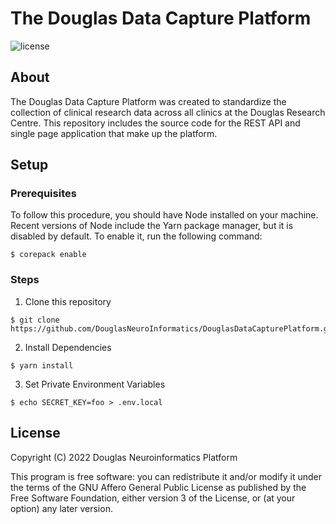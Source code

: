 # The Douglas Data Capture Platform

![license](https://img.shields.io/github/license/DouglasNeuroInformatics/DouglasDataCapturePlatform)

## About

The Douglas Data Capture Platform was created to standardize the collection of clinical research data across all clinics at the Douglas Research Centre. This repository includes the source code for the REST API and single page application that make up the platform.

## Setup

###  Prerequisites

To follow this procedure, you should have Node installed on your machine. Recent versions of Node include the Yarn package manager, but it is disabled by default. To enable it, run the following command:

```shell
$ corepack enable
```

### Steps

1. Clone this repository

```shell
$ git clone https://github.com/DouglasNeuroInformatics/DouglasDataCapturePlatform.git
```

2. Install Dependencies

```shell
$ yarn install
```

3. Set Private Environment Variables

```shell
$ echo SECRET_KEY=foo > .env.local
```


## License

Copyright (C) 2022 Douglas Neuroinformatics Platform

This program is free software: you can redistribute it and/or modify
it under the terms of the GNU Affero General Public License as published by
the Free Software Foundation, either version 3 of the License, or
(at your option) any later version.
